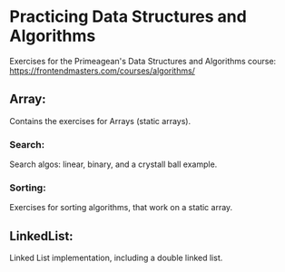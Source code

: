 # Practicing Data Structures and Algorithms
Exercises for the Primeagean's Data Structures and Algorithms course: https://frontendmasters.com/courses/algorithms/ 

## Array: 
Contains the exercises for Arrays (static arrays).

### Search:
Search algos: linear, binary, and a crystall ball example.

### Sorting:
Exercises for sorting algorithms, that work on a static array.

## LinkedList:
Linked List implementation, including a double linked list.
